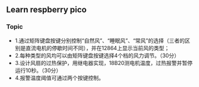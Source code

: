 ## Learn respberry pico
### Topic
- 1.通过矩阵键盘按键分别控制“自然风”、“睡眠风”、“常风”的选择（三者的区别是直流电机的停歇时间不同），并在12864上显示当前风的类型；
- 2.每种类型的风均可以由矩阵键盘按键选择4个档的风力调节。（30分）
- 3.设计风扇的过热保护，用继电器实现，18B20测电机温度，过热报警并暂停运行10秒。（30分）
- 4.报警温度阈值可通过两个按键控制。